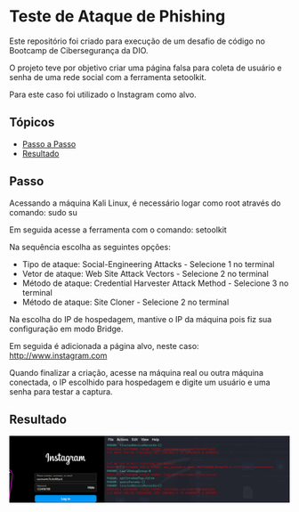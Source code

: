 # Teste de Ataque de Phishing

Este repositório foi criado para execução de um desafio de código no Bootcamp de Cibersegurança da DIO.

O projeto teve por objetivo criar uma página falsa para coleta de usuário e senha de uma rede social com a ferramenta setoolkit. 

Para este caso foi utilizado o Instagram como alvo.

## Tópicos

- [Passo a Passo](#passo)
- [Resultado](#resultado)

## Passo

Acessando a máquina Kali Linux, é necessário logar como root através do comando: sudo su

Em seguida acesse a ferramenta com o comando: setoolkit

Na sequência escolha as seguintes opções:

- Tipo de ataque: Social-Engineering Attacks - Selecione 1 no terminal
- Vetor de ataque: Web Site Attack Vectors - Selecione 2 no terminal
- Método de ataque: Credential Harvester Attack Method - Selecione 3 no terminal
- Método de ataque: Site Cloner - Selecione 2 no terminal

Na escolha do IP de hospedagem, mantive o IP da máquina pois fiz sua configuração em modo Bridge.

Em seguida é adicionada a página alvo, neste caso: http://www.instagram.com

Quando finalizar a criação, acesse na máquina real ou outra máquina conectada, o IP escolhido para hospedagem e digite um usuário e uma senha para testar a captura.

## Resultado

![Alt text](./result.png "Optional title")


